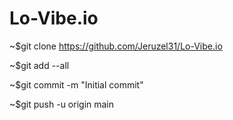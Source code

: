 # Lo-Vibe.io
~$git clone https://github.com/Jeruzel31/Lo-Vibe.io

~$git add --all

~$git commit -m "Initial commit"

~$git push -u origin main
